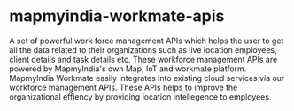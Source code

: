 # mapmyindia-workmate-apis
A set of powerful work force management APIs which helps the user to get all the data related to their organizations such as live location employees, client details and task details etc. These workforce management APIs are powered by MapmyIndia's own Map, IoT and workmate platform. MapmyIndia Workmate easily integrates into existing cloud services via our workforce management APIs. These APIs helps to improve the organizational effiency by providing location intellegence to employees.
